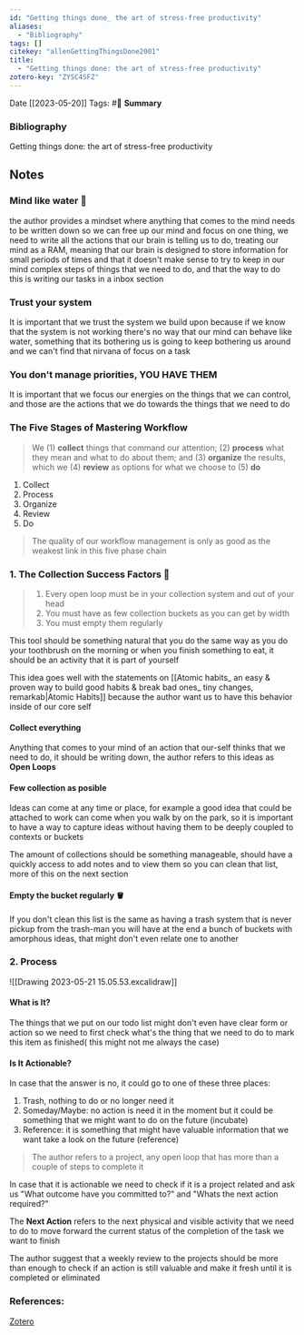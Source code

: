 ```yaml
---
id: "Getting things done_ the art of stress-free productivity"
aliases:
  - "Bibliography"
tags: []
citekey: "allenGettingThingsDone2001"
title:
  - "Getting things done: the art of stress-free productivity"
zotero-key: "ZYSC4SFZ"
---
```

Date [[2023-05-20]]
Tags: #📙 
**Summary**

### Bibliography
Getting things done: the art of stress-free productivity 
## Notes

### Mind like water 🚰
the author provides a mindset where anything that comes to the mind needs to be written down
so we can free up our mind and focus on one thing,
we need to write all the actions that our brain is telling us to do,
treating our mind as a RAM, meaning that our brain is designed to store information for small periods of times and that it doesn't make sense to try to keep in our mind complex steps of things that we need to do,
and that the way to do this is writing our tasks in a inbox section

### Trust your system
It is important that we trust the system we build upon because if we know that the system is
not working there's no way that our mind can behave like water, something that its bothering
us is going to keep bothering us around and we can't find that nirvana of focus on a task

### You don't manage priorities, YOU HAVE THEM
It is important that we focus our energies on the things that we can control, and those are
the actions that we do towards the things that we need to do

### The Five Stages of Mastering Workflow 
> We (1) **collect** things that command our attention; (2) **process** what they mean and what to do about them; and (3) **organize** the results, which we (4) **review** as options for what we choose to (5) **do**

1. Collect
2. Process
3. Organize
4. Review
5. Do

> The quality of our workflow management is only as good as the weakest link in this five phase chain

### 1. The Collection Success Factors 🧺
> 1. Every open loop must be in your collection system and out of your head
> 2. You must have as few collection buckets as you can get by width
> 3. You must empty them regularly

This tool should be something natural that you do the same way as you do your toothbrush on the morning or when you finish something to eat, it should be an activity that it is part of yourself

This idea goes well with the statements on [[Atomic habits_ an easy & proven way to build good habits & break bad ones_ tiny changes, remarkab|Atomic Habits]] because the author want us to have this behavior inside of our core self

#### Collect everything
Anything that comes to your mind of an action that our-self thinks that we need to do, it should be writing down, the author refers to this ideas as **Open Loops** 

#### Few collection as posible
Ideas can come at any time or place, for example a good idea that could be attached to work can come when you walk by on the park, so it is important to have a way to capture ideas without having them to be deeply coupled to contexts or buckets

The amount of collections should be something manageable, should have a quickly access to add notes and to view them so you can clean that list, more of this on the next section

#### Empty the bucket regularly 🪣
If you don't clean this list is the same as having a trash system that is never pickup from the trash-man you will have at the end a bunch of buckets with amorphous ideas, that might don't even relate one to another

### 2. Process
![[Drawing 2023-05-21 15.05.53.excalidraw]]
#### What is **It**?
The things that we put on our todo list might don't even have clear form or action so we need to first check what's the thing that we need to do to mark this item as finished( this might not me always the case)
#### Is **It** Actionable?
In case that the answer is no, it could go to one of these three places:
1. Trash, nothing to do or no longer need it
2. Someday/Maybe: no action is need it in the moment but it could be something that we might want to do on the future (incubate)
3. Reference: it is something that might have valuable information that we want take a look on the future (reference)

> The author refers to a project, any open loop that has more than a couple of steps to complete it

In case that it is actionable we need to check if it is a project related and ask us "What outcome have you committed to?" and "Whats the next action required?"

The **Next Action** refers to the next physical and visible activity that we need to do to move forward the current status of the completion of the task we want to finish

The author suggest that a weekly review to the projects should be more than enough to check if an action is still valuable and make it fresh until it is completed or eliminated

### References:
[Zotero](zotero://select/library/items/ZYSC4SFZ) 
